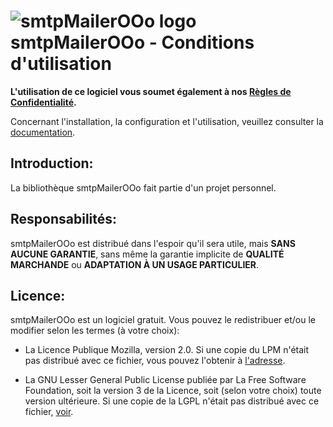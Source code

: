 # ![smtpMailerOOo logo](https://prrvchr.github.io/smtpMailerOOo/img/smtpMailerOOo.png) smtpMailerOOo - Conditions d'utilisation

**L'utilisation de ce logiciel vous soumet également à nos [Règles de Confidentialité](https://prrvchr.github.io/smtpMailerOOo/smtpMailerOOo/registration/PrivacyPolicy_fr).**

Concernant l'installation, la configuration et l'utilisation, veuillez consulter la [documentation](https://prrvchr.github.io/smtpMailerOOo/README_fr).

## Introduction:

La bibliothèque smtpMailerOOo fait partie d'un projet personnel.

## Responsabilités:

smtpMailerOOo est distribué dans l'espoir qu'il sera utile, mais **SANS AUCUNE GARANTIE**, sans même la garantie implicite de **QUALITÉ MARCHANDE** ou **ADAPTATION À UN USAGE PARTICULIER**.

## Licence:

smtpMailerOOo est un logiciel gratuit. Vous pouvez le redistribuer et/ou le modifier selon les termes (à votre choix):

- La Licence Publique Mozilla, version 2.0. Si une copie du LPM n'était pas distribué avec ce fichier, vous pouvez l'obtenir à [l'adresse](http://mozilla.org/MPL/2.0/).

- La GNU Lesser General Public License publiée par La Free Software Foundation, soit la version 3 de la Licence, soit (selon votre choix) toute version ultérieure. Si une copie de la LGPL n'était pas distribué avec ce fichier, [voir](http://www.gnu.org/licenses/).
